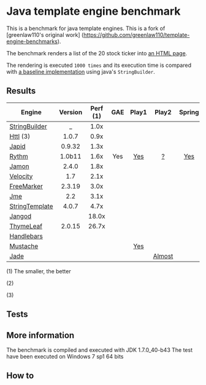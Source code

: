 # Java template engine benchmark
This is a benchmark for java template engines. 
This is a fork of [greenlaw110's original work] (https://github.com/greenlaw110/template-engine-benchmarks).

The benchmark renders a list of the 20 stock ticker into [an HTML page](https://rawgithub.com/PerfectCarl/template-engine-benchmarks/master/output/stringbuilder.html).

The rendering is executed `1000 times` and its execution time is compared with [a baseline implementation](stringbuilder.md) using java's `StringBuilder`.


## Results 

| Engine                                                 | Version     | Perf (1) | GAE | Play1 | Play2 | Spring | Ninja | C# | Javascript |
| -------------------------------------------------------|:-----------:|:--------:|:---:|:-----:|:-----:|:------:|:-----:|:--:|:----------:|
| [StringBuilder](stringbuilder.md)                      |    _        |   1.0x   |     |       |       |        |       |    |            | 
| [Httl](httl.md)  (3)                                   |  1.0.7      |   0.9x   |     |       |       |        |       |    |            |
| [Japid](japid.md)                                      |  0.9.32     |   1.3x   |     |       |       |        |       |    |            |
| [Rythm](rythm.md)                                      |  1.0b11     |   1.6x   | Yes | [Yes](https://github.com/greenlaw110/play-rythm) | [?](https://github.com/greenlaw110/Rythm/issues/204)| [Yes](https://github.com/greenlaw110/spring-rythm) | [Yes](https://github.com/ninjaframework/ninja-rythm)      |[Yes](http://haacked.com/archive/2011/01/06/razor-syntax-quick-reference.aspx/) |
| [Jamon](jamon.md)                                      |  2.4.0      |   1.8x   |     |       |       |        |       |    |            |
| [Velocity](velocity.md)                                |  1.7        |   2.1x   |     |       |       |        |       |    |            |
| [FreeMarker](freemarker.md)                            |  2.3.19     |   3.0x   |     |       |       |        |       |    |            |
| [Jme](jme.md)                                          |  2.2        |   3.1x   |     |       |       |        |       |    |            |
| [StringTemplate](stringtemplate.md)                    |  4.0.7      |   4.7x   |     |       |       |        |       |    |            |
| [Jangod](jangod.md)                                    |             |  18.0x   |     |       |       |        |       |    |            |
| [ThymeLeaf](thymeleaf.md)                              |  2.0.15     |  26.7x   |     |       |       |        |       |    |            |
| [Handlebars](http://jknack.github.io/handlebars.java/) |             |          |     |       |       |        |       |    | [Yes](http://handlebarsjs.com/) |
| [Mustache](https://github.com/spullara/mustache.java/) |             |          |     | [Yes](http://www.playframework.com/modules/mustache)       |       |        |[Yes](https://github.com/kpacha/ninja-mustache)       |    | [Yes](http://mustache.github.com/mustache.5.html/) |
| [Jade](https://github.com/neuland/jade4j)              |             |          |     |       | [Almost](http://stackoverflow.com/a/16917876/740464)|        |[Yes](https://github.com/mysu/jade4ninja)     |    | [Yes](http://jade-lang.com/) |

(1) The smaller, the better

(2)

(3) 

## Tests

## More information 

The benchmark is compiled and executed with JDK 1.7.0_40-b43
The test have been executed on Windows 7 sp1 64 bits 

## How to 
